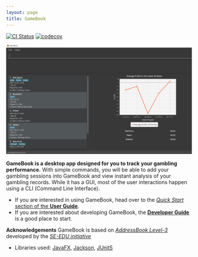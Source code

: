 ```yaml
---
layout: page
title: GameBook
---
```


[![CI Status](https://github.com/se-edu/addressbook-level3/workflows/Java%20CI/badge.svg)](https://github.com/se-edu/addressbook-level3/actions)
[![codecov](https://codecov.io/gh/se-edu/addressbook-level3/branch/master/graph/badge.svg)](https://codecov.io/gh/se-edu/addressbook-level3)

![Ui](images/Ui.png)

**GameBook is a desktop app designed for you to track your gambling performance.**
With simple commands, you will be able to add your gambling sessions into GameBook and view instant analysis of your gambling records.
While it has a GUI, most of the user interactions happen using a CLI (Command Line Interface).

* If you are interested in using GameBook, head over to the [_Quick Start_ section of the **User Guide**](UserGuide.html#quick-start).
* If you are interested about developing GameBook, the [**Developer Guide**](DeveloperGuide.html) is a good place to start.


**Acknowledgements**
GameBook is based on [_AddressBook Level-3_](https://github.com/se-edu/addressbook-level3) developed by the [_SE-EDU initiative_](https://se-education.org/)

* Libraries used: [JavaFX](https://openjfx.io/), [Jackson](https://github.com/FasterXML/jackson), [JUnit5](https://github.com/junit-team/junit5)
